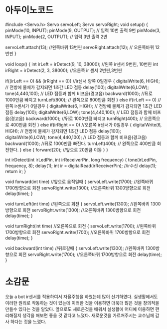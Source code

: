  # 아두이노코드

#include <Servo.h>
Servo servoLeft;
Servo servoRight;
void setup()
{
pinMode(10, INPUT); pinMode(9, OUTPUT); // 입력 10번 출력 9번
pinMode(3, INPUT); pinMode(2, OUTPUT); // 입력 3번 출력 2번

servoLeft.attach(13); //왼쪽바퀴 13번핀
servoRight.attach(12); // 오른쪽바퀴 12번핀
}

void loop()
{
int irLeft = irDetect(9, 10, 38000); //왼쪽 ir센서 9번핀, 10번핀
int irRight = irDetect(2, 3, 38000); //오른쪽 ir 센서 2번핀,3번핀

if((irLeft == 0) && (irRight == 0)) //ir센서 양쪽 0일경우
{
digitalWrite(6, HIGH); // 전방에 물체가 감지되면 1초간 LED 점등
delay(100);
digitalWrite(6,LOW);
tone(4,440,100); // LED 점등과 함께 비프음(경고음)
backward(1000); //뒤로 1000만큼 빠지고
turnLeft(800); // 왼쪽으로 800만큼 회전
}
else if(irLeft == 0) //왼쪽 ir센서가 0일경우
{
digitalWrite(6, HIGH); // 전방에 물체가 감지되면 1초간 LED 점등
delay(100);
digitalWrite(6,LOW);
tone(4,440,100); // LED 점등과 함께 비프음(경고음)
backward(1000); //뒤로 1000만큼 빠지고
turnRight(400); // 오른쪽으로 400만큼 회전
}
else if(irRight == 0) //오른쪽 ir센서가 0일경우
{
digitalWrite(6, HIGH); // 전방에 물체가 감지되면 1초간 LED 점등
delay(100);
digitalWrite(6,LOW);
tone(4,440,100); // LED 점등과 함께 비프음(경고음)
backward(1000); //뒤로 1000만큼 빠진다.
turnLeft(400); // 왼쪽으로 400만큼 회전한다.
}
else
{
forward(20); //앞으로 20만큼 이동
}
}

int irDetect(int irLedPin, int irReceiverPin, long frequency)
{
tone(irLedPin, frequency, 8);
delay(1);
int ir = digitalRead(irReceiverPin); //ir수신
delay(1);
return ir;
}

void forward(int time) //앞으로 움직일때
{
servoLeft.write(1700); //왼쪽바퀴 1700방향으로 회전
servoRight.write(1300); //오른쪽바퀴 1300방향으로 회전
delay(time);
}

void turnLeft(int time) //왼쪽으로 회전
{
servoLeft.write(1300); //왼쪽바퀴 1300방향으로 회전
servoRight.write(1300); //오른쪽바퀴 1300방향으로 회전
delay(time);
}

void turnRight(int time) //오른쪽으로 회전
{
servoLeft.write(1700); //왼쪽바퀴 1700방향으로 회전
servoRight.write(1700); //오른쪽바퀴 1700방향으로 회전
delay(time);
}

void backward(int time) //뒤로갈때
{
servoLeft.write(1300); //왼쪽바퀴 1300방향으로 회전
servoRight.write(1700); //오른쪽바퀴 1700방향으로 회전
delay(time);
}


# 소감문
오늘 a bot ir센서를 적용하여서 자율주행을 하였는데 많이 신기하였다. 실생활에서도 이러한 원리로 작동하는 것이 있는데 이러한 것을 이용하면 더욱더
많은 것을 창의적을 만들수 있다는 것을 알았다. 앞으로도 새로운것을 배워서 실생활에 어디에 이용하면 편리해질지 생각을 해보면 좋을 것 같다고 느꼈다.
새로운것을 가르쳐주시는 교수님께 감사 하다는 것을 느꼈다. 


